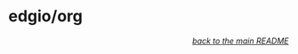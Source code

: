 # edgio/org

<p align="right"><em><a href="/#edgio-organizations-api">back to the main README</a></em></p>
